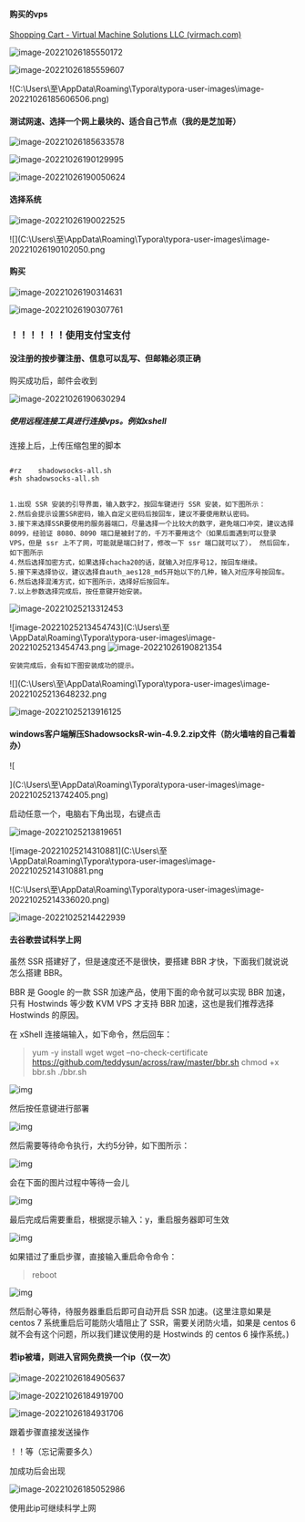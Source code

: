 



#### 购买的vps

[Shopping Cart - Virtual Machine Solutions LLC (virmach.com)](https://billing.virmach.com/cart.php?a=confproduct&i=0)



![image-20221026185550172](C:\Users\至\AppData\Roaming\Typora\typora-user-images\image-20221026185550172.png)



![image-20221026185559607](C:\Users\至\AppData\Roaming\Typora\typora-user-images\image-20221026185559607.png)



!(C:\Users\至\AppData\Roaming\Typora\typora-user-images\image-20221026185606506.png)



#### 测试网速、选择一个网上最块的、适合自己节点（我的是芝加哥）

![image-20221026185633578](C:\Users\至\AppData\Roaming\Typora\typora-user-images\image-20221026185633578.png)

![image-20221026190129995](C:\Users\至\AppData\Roaming\Typora\typora-user-images\image-20221026190129995.png)

![image-20221026190050624](C:\Users\至\AppData\Roaming\Typora\typora-user-images\image-20221026190050624.png)











#### 选择系统

![image-20221026190022525](C:\Users\至\AppData\Roaming\Typora\typora-user-images\image-20221026190022525.png)



![](C:\Users\至\AppData\Roaming\Typora\typora-user-images\image-20221026190102050.png





#### 购买

![image-20221026190314631](C:\Users\至\AppData\Roaming\Typora\typora-user-images\image-20221026190314631.png)



![image-20221026190307761](C:\Users\至\AppData\Roaming\Typora\typora-user-images\image-20221026190307761.png)



### ！！！！！！使用支付宝支付

#### 没注册的按步骤注册、信息可以乱写、但邮箱必须正确

购买成功后，邮件会收到



![image-20221026190630294](C:\Users\至\AppData\Roaming\Typora\typora-user-images\image-20221026190630294.png)



##### 使用远程连接工具进行连接vps。例如xshell











连接上后，上传压缩包里的脚本

```

#rz    shadowsocks-all.sh
#sh shadowsocks-all.sh


1.出现 SSR 安装的引导界面，输入数字2，按回车键进行 SSR 安装，如下图所示：
2.然后会提示设置SSR密码，输入自定义密码后按回车，建议不要使用默认密码。
3.接下来选择SSR要使用的服务器端口，尽量选择一个比较大的数字，避免端口冲突，建议选择 8099，经验证 8080、8090 端口是被封了的，千万不要用这个（如果后面遇到可以登录 VPS，但是 ssr 上不了网，可能就是端口封了，修改一下 ssr 端口就可以了）， 然后回车，如下图所示
4.然后选择加密方式，如果选择chacha20的话，就输入对应序号12，按回车继续。 
5.接下来选择协议，建议选择自auth_aes128_md5开始以下的几种，输入对应序号按回车。
6.然后选择混淆方式，如下图所示，选择好后按回车。
7.以上参数选择完成后，按任意键开始安装。  

```

![image-20221025213312453](C:\Users\至\AppData\Roaming\Typora\typora-user-images\image-20221025213312453.png)

![image-20221025213454743](C:\Users\至\AppData\Roaming\Typora\typora-user-images\image-20221025213454743.png ![image-20221026190821354](C:\Users\至\AppData\Roaming\Typora\typora-user-images\image-20221026190821354.png)



```
安装完成后，会有如下图安装成功的提示。
```

![](C:\Users\至\AppData\Roaming\Typora\typora-user-images\image-20221025213648232.png



![image-20221025213916125](C:\Users\至\AppData\Roaming\Typora\typora-user-images\image-20221025213916125.png)









#### windows客户端解压ShadowsocksR-win-4.9.2.zip文件（防火墙啥的自己看着办）

![

](C:\Users\至\AppData\Roaming\Typora\typora-user-images\image-20221025213742405.png)

启动任意一个，电脑右下角出现，右键点击

![image-20221025213819651](C:\Users\至\AppData\Roaming\Typora\typora-user-images\image-20221025213819651.png)



![image-20221025214310881](C:\Users\至\AppData\Roaming\Typora\typora-user-images\image-20221025214310881.png

!(C:\Users\至\AppData\Roaming\Typora\typora-user-images\image-20221025214336020.png)



![image-20221025214422939](C:\Users\至\AppData\Roaming\Typora\typora-user-images\image-20221025214422939.png)





#### 去谷歌尝试科学上网















虽然 SSR 搭建好了，但是速度还不是很快，要搭建 BBR 才快，下面我们就说说怎么搭建 BBR。

BBR 是 Google 的一款 SSR 加速产品，使用下面的命令就可以实现 BBR 加速，只有 Hostwinds 等少数 KVM VPS 才支持 BBR 加速，这也是我们推荐选择 Hostwinds 的原因。

在 xShell 连接端输入，如下命令，然后回车：

> yum -y install wget wget –no-check-certificate https://github.com/teddysun/across/raw/master/bbr.sh chmod +x bbr.sh ./bbr.sh

![img](https://user-images.githubusercontent.com/52620310/62406006-18317000-b5d7-11e9-8146-b9b05d4240d7.jpg)

然后按任意键进行部署

![img](https://user-images.githubusercontent.com/52620310/62406007-1c5d8d80-b5d7-11e9-822f-fd9ed195a88b.jpg)

然后需要等待命令执行，大约5分钟，如下图所示：

![img](https://user-images.githubusercontent.com/52620310/62406009-22536e80-b5d7-11e9-826b-e1f1b0774db9.jpg)

会在下面的图片过程中等待一会儿

![img](https://user-images.githubusercontent.com/52620310/62406011-267f8c00-b5d7-11e9-8ac1-67599ff1facb.jpg)

最后完成后需要重启，根据提示输入：y，重启服务器即可生效

![img](https://user-images.githubusercontent.com/52620310/62406015-2bdcd680-b5d7-11e9-9aec-fdf762a5f191.jpg)

如果错过了重启步骤，直接输入重启命令命令：

> reboot

![img](https://user-images.githubusercontent.com/52620310/62406018-31d2b780-b5d7-11e9-819b-baa65e585c47.jpg)

然后耐心等待，待服务器重启后即可自动开启 SSR 加速。(这里注意如果是 centos 7 系统重启后可能防火墙阻止了 SSR，需要关闭防火墙，如果是 centos 6 就不会有这个问题，所以我们建议使用的是 Hostwinds 的 centos 6 操作系统。)













#### 若ip被墙，则进入官网免费换一个ip（仅一次）

![image-20221026184905637](C:\Users\至\AppData\Roaming\Typora\typora-user-images\image-20221026184905637.png)

![image-20221026184919700](C:\Users\至\AppData\Roaming\Typora\typora-user-images\image-20221026184919700.png)

![image-20221026184931706](C:\Users\至\AppData\Roaming\Typora\typora-user-images\image-20221026184931706.png)



跟着步骤直接发送操作



！！等（忘记需要多久）

加成功后会出现

![image-20221026185052986](C:\Users\至\AppData\Roaming\Typora\typora-user-images\image-20221026185052986.png)

使用此ip可继续科学上网



